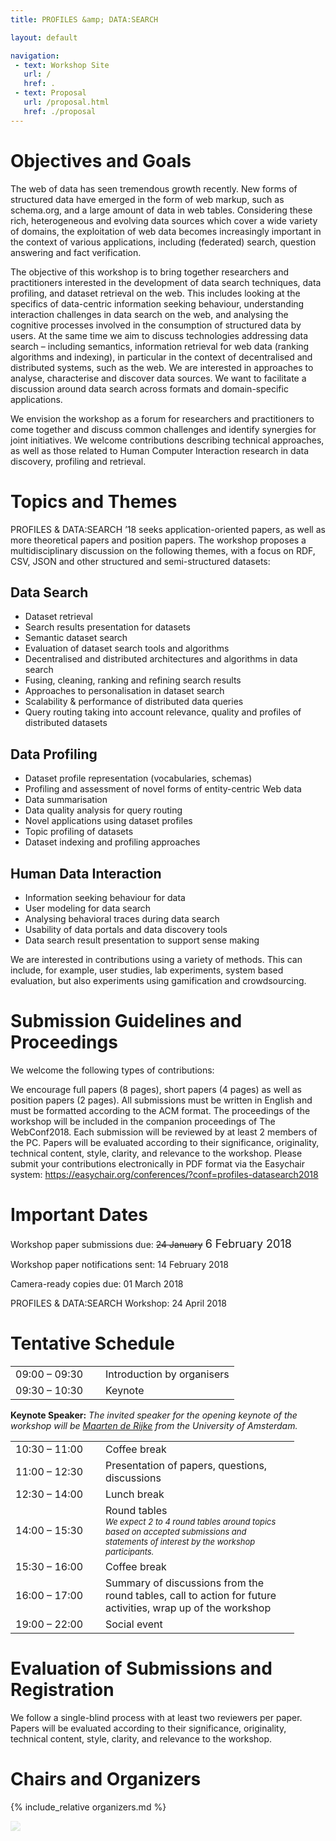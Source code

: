 ```yaml
---
title: PROFILES &amp; DATA:SEARCH 

layout: default

navigation:
 - text: Workshop Site
   url: /
   href: .
 - text: Proposal
   url: /proposal.html
   href: ./proposal
---
```


# [](#objectives) Objectives and Goals

The web of data has seen tremendous growth recently. New forms of structured data have emerged in the form of web markup, such as schema.org, and a large amount of data in web tables. Considering these rich, heterogeneous and evolving data sources which cover a wide variety of domains, the exploitation of web data becomes increasingly important in the context of various applications, including (federated) search, question answering and fact verification.

The objective of this workshop is to bring together researchers and practitioners interested in the development of data search techniques, data profiling, and dataset retrieval on the web. This includes looking at the specifics of data-centric information seeking behaviour, understanding interaction challenges in data search on the web, and analysing the cognitive processes involved in the consumption of structured data by users. At the same time we aim to discuss technologies addressing data search – including semantics, information retrieval for web data (ranking algorithms and indexing), in particular in the context of decentralised and distributed systems, such as the web. We are interested in approaches to analyse, characterise and discover data sources. We want to facilitate a discussion around data search across formats and domain-specific applications. 

We envision the workshop as a forum for researchers and practitioners to come together and discuss common challenges and identify synergies for joint initiatives. We welcome contributions describing technical approaches, as well as those related to Human Computer Interaction research in data discovery, profiling and retrieval. 



# [](#topics)Topics and Themes

PROFILES & DATA:SEARCH ’18 seeks application-oriented papers, as well as more theoretical papers and position papers. The workshop proposes a multidisciplinary discussion on the following themes, with a focus on RDF, CSV, JSON and other structured and semi-structured datasets:


## [](#search) Data Search
*   Dataset retrieval
*   Search results presentation for datasets
*   Semantic dataset search
*   Evaluation of dataset search tools and algorithms
*   Decentralised and distributed architectures and algorithms in data search
*   Fusing, cleaning, ranking and refining search results
*   Approaches to personalisation in dataset search
*   Scalability & performance of distributed data queries
*   Query routing taking into account relevance, quality and profiles of distributed datasets

## [](#profiling) Data Profiling
*   Dataset profile representation (vocabularies, schemas)
*   Profiling and assessment of novel forms of entity-centric Web data
*   Data summarisation
*   Data quality analysis for query routing
*   Novel applications using dataset profiles
*   Topic profiling of datasets
*   Dataset indexing and profiling approaches

## [](#human-data-interaction) Human Data Interaction
*    Information seeking behaviour for data
*    User modeling for data search
*    Analysing behavioral traces during data search
*    Usability of data portals and data discovery tools
*    Data search result presentation to support sense making

We are interested in contributions using a variety of methods. This can include, for example, user studies, lab experiments, system based evaluation, but also experiments using gamification and crowdsourcing.

# [](#submission) Submission Guidelines and Proceedings

We welcome the following types of contributions:

We encourage full papers (8 pages), short papers (4 pages) as well as position papers (2 pages). All submissions must be written in English and must be formatted according to the ACM format. The  proceedings of the workshop will be included in the companion proceedings of The WebConf2018. Each submission will be reviewed by at least 2 members of the PC. Papers will be evaluated according to their significance, originality, technical content, style, clarity, and relevance to the workshop. Please submit your contributions electronically in PDF format via the Easychair system: 
<https://easychair.org/conferences/?conf=profiles-datasearch2018> 


# [](#important-dates) Important Dates

Workshop paper submissions due: <s>24 January</s>&nbsp;<span style="font-color:red;font-size:large;">6 February 2018</span>

Workshop paper notifications sent: 14 February 2018

Camera-ready copies due: 01 March 2018

PROFILES & DATA:SEARCH Workshop: 24 April 2018


# [](#schedule)Tentative Schedule

<table style="width:90%;">
<tr>
<td style="width:96pt;">09:00 – 09:30</td><td>Introduction by organisers</td>
</tr>
<tr>
<td>09:30 – 10:30</td><td>Keynote</td>
</tr>
</table>

**Keynote Speaker:** *The invited speaker for the opening keynote of the workshop will be [Maarten de Rijke](https://staff.fnwi.uva.nl/m.derijke/) from the University of Amsterdam.*

<table style="width:90%">
<tr>
<td style="width:96pt;">10:30 – 11:00</td><td> Coffee break</td>
</tr>
<tr>
<td>11:00 – 12:30</td><td> Presentation of papers, questions, discussions</td>
</tr>
<tr>
<td>12:30 – 14:00</td><td> Lunch break</td>
</tr>
<tr>
<td>14:00 – 15:30</td><td> Round tables <br/> <span style="font-size:small;font-style:italic;">We expect 2 to 4 round tables around topics based on accepted submissions and statements of interest by the workshop participants.</span></td>
</tr>
<tr>
<td>15:30 – 16:00</td><td> Coffee break</td>
</tr>
<tr>
<td>16:00 – 17:00</td><td> Summary of discussions from the round tables, call to action for future activities, wrap up of the workshop</td>
</tr>
<tr>
<td>19:00 – 22:00</td><td> Social event</td>
</tr>
</table>

# [](#evaluation) Evaluation of Submissions and Registration

We follow a single-blind process with at least two reviewers per paper. Papers will be evaluated according to their significance, originality, technical content, style, clarity, and relevance to the workshop. 


# [](#chairs)Chairs and Organizers

{% include_relative organizers.md %}

<img src="assets/images/cropped-steve-shreve.jpg" style="opacity:.2"/>

